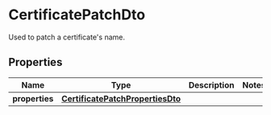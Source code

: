 

# CertificatePatchDto

Used to patch a certificate's name.
## Properties

| Name | Type | Description | Notes |
| ------------ | ------------- | ------------- | ------------- |
| **properties** | [**CertificatePatchPropertiesDto**](CertificatePatchPropertiesDto.md) |  |  |


